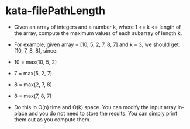 # kata-filePathLength
* Given an array of integers and a number k, where 1 <= k <= length of the array, compute the maximum values of each subarray of length k.

* For example, given array = [10, 5, 2, 7, 8, 7] and k = 3, we should get: [10, 7, 8, 8], since:

* 10 = max(10, 5, 2)
* 7 = max(5, 2, 7)
* 8 = max(2, 7, 8)
* 8 = max(7, 8, 7)
* Do this in O(n) time and O(k) space. You can modify the input array in-place and you do not need to store the results. You can simply print them out as you compute them.
